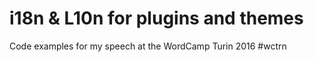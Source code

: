 # i18n & L10n for plugins and themes

Code examples for my speech at the WordCamp Turin 2016 #wctrn

